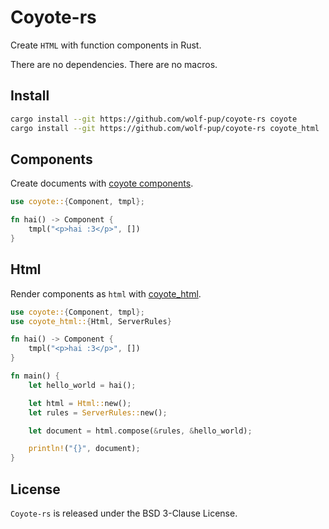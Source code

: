 # Coyote-rs

Create `HTML` with function components in Rust.

There are no dependencies. There are no macros.

## Install

```sh
cargo install --git https://github.com/wolf-pup/coyote-rs coyote
cargo install --git https://github.com/wolf-pup/coyote-rs coyote_html
```

## Components

Create documents with [coyote components](./coyote/README.md).

```rust
use coyote::{Component, tmpl};

fn hai() -> Component {
    tmpl("<p>hai :3</p>", [])
}
```

## Html

Render components as `html` with [coyote_html](./coyote_html/README.md).

```rust
use coyote::{Component, tmpl};
use coyote_html::{Html, ServerRules}

fn hai() -> Component {
    tmpl("<p>hai :3</p>", [])
}

fn main() {
    let hello_world = hai();

    let html = Html::new();
    let rules = ServerRules::new();

    let document = html.compose(&rules, &hello_world); 

    println!("{}", document);
}
```

## License

`Coyote-rs` is released under the BSD 3-Clause License.
